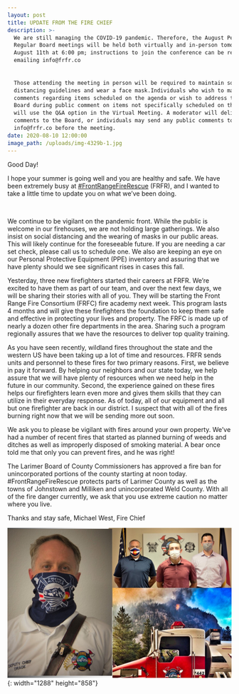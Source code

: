 ```yaml
---
layout: post
title: UPDATE FROM THE FIRE CHIEF
description: >-
  We are still managing the COVID-19 pandemic. Therefore, the August Pension and
  Regular Board meetings will be held both virtually and in-person tomorrow,
  August 11th at 6:00 pm; instructions to join the conference can be received by
  emailing info@frfr.co


  Those attending the meeting in person will be required to maintain social
  distancing guidelines and wear a face mask.Individuals who wish to make
  comments regarding items scheduled on the agenda or wish to address the FRFR
  Board during public comment on items not specifically scheduled on the agenda
  will use the Q&A option in the Virtual Meeting. A moderator will deliver the
  comments to the Board, or individuals may send any public comments to
  info@frfr.co before the meeting.
date: 2020-08-10 12:00:00
image_path: /uploads/img-4329b-1.jpg
---
```


Good Day\!

I hope your summer is going well and you are healthy and safe. We have been extremely busy at&nbsp;[\#FrontRangeFireRescue](https://www.facebook.com/hashtag/frontrangefirerescue?__eep__=6&amp;source=feed_text&amp;epa=HASHTAG&amp;__xts__%5B0%5D=68.ARD3lRZo6E6wWXJcCU67ct6EFcc9t_zg5Y3inyWvgQLsunC5aY0ilulYdeCVGJbN89icYfw6Zd2U1SgUf2tN1JaaMa1WJtEP9jkHm5VXB9qi-i1DlkJU-TO2j3XEs9XL_xDzXoilAvAS1vY0PtSQXSNh2e9QZmLjHCjmeJLwzFxTo9Ujw94MsMUDncU8ycXg9b1ipIOKjy6HWl6BDk4zUzqa0gZdnutHBkCmhRiv-8SsTZfuCIZaU6yCBDqtOEMlISU2sPth0yeegARy3040V1tGb7OuYntTPWyhjP6XM9hASpeRuAON6kWQszo3UTb3-dMyGMw7J6SXg4klpA6x2IKHVWSC&amp;__tn__=%2ANK-R)&nbsp;(FRFR), and I wanted to take a little time to update you on what we’ve been doing.

&nbsp;

We continue to be vigilant on the pandemic front. While the public is welcome in our firehouses, we are not holding large gatherings. We also insist on social distancing and the wearing of masks in our public areas. This will likely continue for the foreseeable future. If you are needing a car set check, please call us to schedule one. We also are keeping an eye on our Personal Protective Equipment (PPE) inventory and assuring that we have plenty should we see significant rises in cases this fall.

Yesterday, three new firefighters started their careers at FRFR. We’re excited to have them as part of our team, and over the next few days, we will be sharing their stories with all of you. They will be starting the Front Range Fire Consortium (FRFC) fire academy next week. This program lasts 4 months and will give these firefighters the foundation to keep them safe and effective in protecting your lives and property. The FRFC is made up of nearly a dozen other fire departments in the area. Sharing such a program regionally assures that we have the resources to deliver top quality training.

As you have seen recently, wildland fires throughout the state and the western US have been taking up a lot of time and resources. FRFR sends units and personnel to these fires for two primary reasons. First, we believe in pay it forward. By helping our neighbors and our state today, we help assure that we will have plenty of resources when we need help in the future in our community. Second, the experience gained on these fires helps our firefighters learn even more and gives them skills that they can utilize in their everyday response. As of today, all of our equipment and all but one firefighter are back in our district. I suspect that with all of the fires burning right now that we will be sending more out soon.

We ask you to please be vigilant with fires around your own property. We’ve had a number of recent fires that started as planned burning of weeds and ditches as well as improperly disposed of smoking material. A bear once told me that only you can prevent fires, and he was right\!

The Larimer Board of County Commissioners has approved a fire ban for unincorporated portions of the county starting at noon today. \#FrontRangeFireRescue protects parts of Larimer County as well as the towns of Johnstown and Milliken and unincorporated Weld County. With all of the fire danger currently, we ask that you use extreme caution no matter where you live.

Thanks and stay safe, Michael West, Fire Chief

![](/uploads/publication1-1.jpg){: width="1288" height="858"}